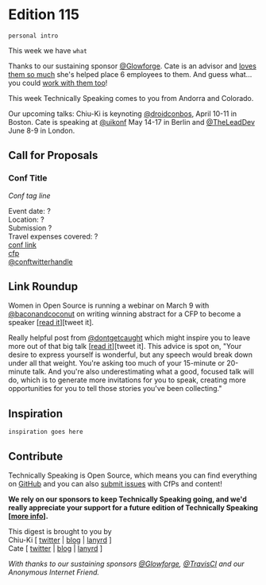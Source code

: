 # Edition 115

`personal intro`

This week we have `what`

Thanks to our sustaining sponsor [@Glowforge](http://twitter.com/glowforge). Cate is an advisor and [loves them so much](https://cate.blog/2015/10/21/lasers-and-practical-skills/) she's helped place 6 employees to them. And guess what... you could [work with them too](https://glowforge.com/jobs/)!

This week Technically Speaking comes to you from Andorra and Colorado.

Our upcoming talks: Chiu-Ki is keynoting [@droidconbos](http://twitter.com/droidconbos), April 10-11 in Boston. Cate is speaking at [@uikonf](http://twitter.com/uikonf) May 14-17 in Berlin and [@TheLeadDev](http://twitter.com/theleaddev) June 8-9 in London.


## Call for Proposals

### Conf Title  
*Conf tag line*

Event date: ?  
Location: ?  
Submission ?  
Travel expenses covered: ?  
[conf link](?)  
[cfp](?)  
[@conftwitterhandle](?)


## Link Roundup

Women in Open Source is running a webinar on March 9 with [@baconandcoconut]([http://twitter.com/baconandcoconut) on writing winning abstract for a CFP to become a speaker [[read it](https://www.linux.com/blog/webinar/2017/3/free-webinar-how-develop-winning-speaking-submission-deb-nicholson-and-women-open-source)][tweet it].

Really helpful post from [@dontgetcaught](http://twitter.com/dontgetcaught) which might inspire you to leave more out of that big talk [[read it](http://eloquentwoman.blogspot.com.ar/2016/12/you-are-not-throwing-away-your-shot.html)][tweet it]. This advice is spot on, "Your desire to express yourself is wonderful, but any speech would break down under all that weight. You're asking too much of your 15-minute or 20-minute talk. And you're also underestimating what a good, focused talk will do, which is to generate more invitations for you to speak, creating more opportunities for you to tell those stories you've been collecting."

## Inspiration

`inspiration goes here`  

## Contribute

Technically Speaking is Open Source, which means you can find everything on [GitHub](https://github.com/catehstn/technically-speaking/) and you can also [submit issues](https://github.com/catehstn/technically-speaking/issues/new) with CfPs and content!

**We rely on our sponsors to keep Technically Speaking going, and we'd really appreciate your support for a future edition of Technically Speaking [[more info](http://www.techspeak.email/sponsorship/)].**  


This digest is brought to you by  
Chiu-Ki [ [twitter](https://twitter.com/chiuki) | [blog](http://blog.sqisland.com/) | [lanyrd](http://lanyrd.com/profile/chiuki/) ]  
Cate [ [twitter](https://twitter.com/catehstn) | [blog](http://www.cate.blog/) | [lanyrd](http://lanyrd.com/profile/catehstn/) ]

*With thanks to our sustaining sponsors [@Glowforge](http://twitter.com/glowforge), [@TravisCI](http://twitter.com/travisci) and our Anonymous Internet Friend.*
